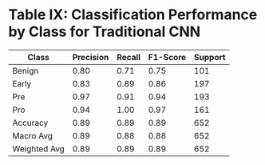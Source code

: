 # Table IX: Classification Performance by Class for Traditional CNN

| Class | Precision | Recall | F1-Score | Support |
|-------|-----------|--------|----------|---------|
| Benign | 0.80 | 0.71 | 0.75 | 101 |
| Early | 0.83 | 0.89 | 0.86 | 197 |
| Pre | 0.97 | 0.91 | 0.94 | 193 |
| Pro | 0.94 | 1.00 | 0.97 | 161 |
| Accuracy | 0.89 | 0.89 | 0.89 | 652 |
| Macro Avg | 0.89 | 0.88 | 0.88 | 652 |
| Weighted Avg | 0.89 | 0.89 | 0.89 | 652 |
